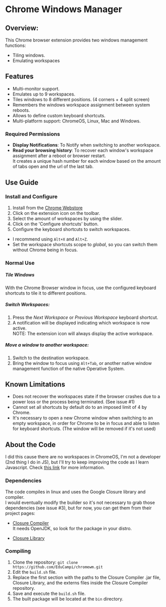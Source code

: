 # Chrome Windows Manager
## Overview:
This Chrome browser extension provides two windows management functions:
- Tiling windows.
- Emulating workspaces

## Features
- Multi-monitor support.
- Emulates up to 9 workspaces.
- Tiles windows to 8 different positions. (4 corners + 4 split screen)
- Remembers the windows workspace assignment between system reboots.
- Allows to define custom keyboard shortcuts.
- Multi-platform support: ChromeOS, Linux, Mac and Windows.

### Required Permissions
- **Display Notifications**: To Notify when switching to another workspace.
- **Read your browsing history**: To recover each window's workspace assignment
after a reboot or browser restart.  
It creates a unique hash number for each window based on the amount of tabs open and the url of the last tab.

## Use Guide
### Install and Configure
1. Install from the [Chrome Webstore](https://chrome.google.com/webstore/detail/chrome-windows-manager/gophpkegccafhjahoijdembdkbjpiflb)
2. Click on the extension icon on the toolbar.
3. Select the amount of workspaces by using the slider.
4. Click on the 'Configure shortcuts' button.
5. Configure the keyboard shortcuts to switch workspaces.
  - I recommend using `Alt+X` and `Alt+Z`.
  - Set the workspace shortcuts scope to *global*, so you can switch them without Chrome being in focus.


### Normal Use
##### Tile Windows
  With the Chrome Browser window in focus, use the configured keyboard shortcuts to tile it to different positions.
##### Switch Workspaces:
  1. Press the *Next Workspace* or *Previous Workspace* keyboard shortcut.
  2. A notification will be displayed indicating which workspace is now active.  
  NOTE: The extension icon will always display the active workspace.

##### Move a window to another workspace:
  1. Switch to the destination workspace.
  2. Bring the window to focus using `Alt+Tab`, or another native window management
  function of the native Operative System.  

## Known Limitations
- Does not recover the workspaces state if the browser crashes due to a power
loss or the process being terminated. (See issue #1)
- Cannot set all shortcuts by default do to an imposed limit of 4 by Chrome.
- It's necessary to open a new Chrome window when switching to an empty workspace,
in order for Chrome to be in focus and able to listen for keyboard shortcuts.
(The window will be removed if it's not used)


## About the Code
I did this cause there are no workspaces in ChromeOS, I'm not a developer (2nd thing I do in JS), but
I'll try to keep improving the code as I learn Javascript.
Check [this link](https://xkcd.com/1513) for more information.

### Dependencies
The code compiles in linux and uses the Google Closure library and compiler.  
I would eventually modify the builder so it's not necessary to grab those dependencies
(see issue #3), but for now, you can get them from their project pages:
- [Closure Compiler](https://github.com/google/closure-compiler)  
It needs OpenJDK, so look for the package in your distro.

- [Closure Library](https://github.com/google/closure-library)


### Compiling
1. Clone the repository: `git clone https://github.com/EduCampi/chromewm.git`
2. Edit the `build.sh` file.
3. Replace the first section with the paths to the Closure Compiler .jar file,
Closure Library, and the externs files inside the Closure Compiler repository.
4. Save and execute the `build.sh` file.
5. The built package will be located at the `bin` directory.
